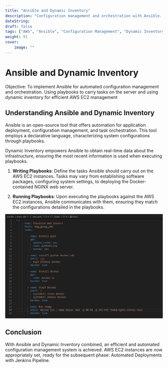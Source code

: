 ```yaml
---
title: "Ansible and Dynamic Inventory"
description: "Configuration management and orchestration with Ansible. Integration of dynamic inventory for proficient AWS EC2 management."
dateString: 
draft: false
tags: ["AWS", "Ansible", "Configuration Management", "Dynamic Inventory"]
weight: 91
cover:
    image: ""
---
```


# Ansible and Dynamic Inventory

Objective: To implement Ansible for automated configuration management and orchestration. Using playbooks to carry tasks on the server and using dynamic inventory for efficient AWS EC2 management

## **Understanding Ansible and Dynamic Inventory**

Ansible is an open-source tool that offers automation for application deployment, configuration management, and task orchestration. This tool employs a declarative language, characterizing system configurations through playbooks. 

Dynamic Inventory empowers Ansible to obtain real-time data about the infrastructure, ensuring the most recent information is used when executing playbooks.

1. **Writing Playbooks**: Define the tasks Ansible should carry out on the AWS EC2 instances. Tasks may vary from establishing software packages, configuring system settings, to deploying the Docker-contained NGINX web server.

3. **Running Playbooks**: Upon executing the playbooks against the AWS EC2 instances, Ansible communicates with them, ensuring they match the configurations detailed in the playbooks.

![Ansible](images/ansible-code.png)

## **Conclusion**

With Ansible and Dynamic Inventory combined, an efficient and automated configuration management system is achieved. AWS EC2 instances are now appropriately set, ready for the subsequent phase: Automated Deployments with Jenkins Pipeline.

